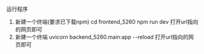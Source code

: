 运行程序

1. 新建一个终端(要求已下载npm)
    cd frontend_5260
    npm run dev
    打开url指向的网页即可
2. 新建一个终端
    uvicorn backend_5260.main:app --reload
    打开url指向的网页即可